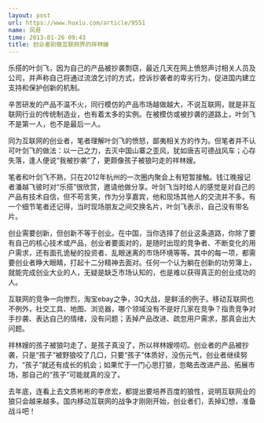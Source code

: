 ```yaml
---
layout: post
url: https://www.huxiu.com/article/9551
name: 风哥
time: 2013-01-26 09:43
title: 创业者别做互联网界的祥林嫂
---
```

乐搭的叶剑飞，因为自己的产品被抄袭剽窃，最近几天在网上愤怒声讨相关人员及公司，并声称自己将通过流浪乞讨的方式，控诉抄袭者的卑劣行为，促进国内建立支持和保护创新的机制。

辛苦研发的产品不温不火，同行模仿的产品市场越做越大，不说互联网，就是非互联网行业的传统制造业，也有着太多的实例。在被模仿或被抄袭的道路上，叶剑飞不是第一人，也不是最后一人。

同为互联网的创业者，笔者理解叶剑飞的愤怒，鄙夷相关方的作为。但笔者并不认可叶剑飞的做法：以一己之力，去灭中国山寨之歪风，犹如唐吉可德战风车；心存失落，逢人便说“我被抄袭”了，更颇像孩子被狼叼走的祥林嫂。

笔者和叶剑飞不熟，只在2012年杭州的一次圈内聚会上有短暂接触。钱江晚报记者潘越飞彼时对“乐搭”很欣赏，邀请他做分享。叶剑飞当时给人的感觉是对自己的产品有技术自信，但不苟言笑，作为分享嘉宾，他和现场其他人的交流并不多。有一个细节笔者还记得，当时现场朋友之间交换名片，叶剑飞表示，自己没有带名片。

创业需要创新，但创新不等于创业。在中国，当你选择了创业这条道路，你除了要有自己的核心技术或产品，创业者要面对的，是随时出现的竞争者、不断变化的用户需求，还有面孔诡秘的投资者、乱眼迷离的市场环境等等。其中的每一项，都需要创业者睁大眼睛，打起十二分精神去面对。任何一个认为躺在创新的功劳簿上，就能完成创业大业的人，无疑是缺乏市场认知的，也是难以获得真正的创业成功的人。

互联网的竞争一向惨烈，淘宝ebay之争，3Q大战，是鲜活的例子。移动互联网也不例外，社交工具、地图、浏览器，哪个领域没有不是好几家在竞争？指责竞争对手抄袭、表达自己的情绪，没有问题；丢掉产品改进、疏忽用户需求，那真会出大问题。

祥林嫂的孩子被狼叼走了，是孩子真没了，所以祥林嫂唠叨。创业者的产品被抄袭，只是“孩子”被野狼咬了几口，只要“孩子”体质好，没伤元气，创业者继续努力，“孩子”就还有成长的机会；如果忙于一门心思打狼，忽略去改进产品、拓展市场，那自己的“孩子”可能就真的没了。

去年底，连看上去文质彬彬的李彦宏，都提出要培养百度的狼性，说明互联网业的狼只会越来越多。国内移动互联网的战争才刚刚开始，创业者们，丢掉幻想，准备战斗吧！

